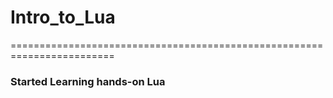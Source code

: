 # Intro_to_Lua
========================================================================
###  Started Learning hands-on Lua 

